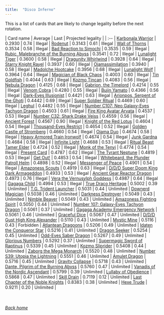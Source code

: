 ```yaml
---
title:  "Disco Inferno"
---
```


This is a list of cards that are likely to change legality before the next rotation.

| Card name | Average | Last | Projected legality |
| :-- |
[Karbonala Warrior](https://db.ygoprodeck.com/card/?search=Karbonala%20Warrior) | 0.2930 | 0.74 | Illegal |
[Rodenut](https://db.ygoprodeck.com/card/?search=Rodenut) | 0.3143 | 0.61 | Illegal |
[Wall of Thorns](https://db.ygoprodeck.com/card/?search=Wall%20of%20Thorns) | 0.3534 | 0.58 | Illegal |
[Bad Reaction to Simochi](https://db.ygoprodeck.com/card/?search=Bad%20Reaction%20to%20Simochi) | 0.3535 | 0.59 | Illegal |
[Rubic, Malebranche of the Burning Abyss](https://db.ygoprodeck.com/card/?search=Rubic,%20Malebranche%20of%20the%20Burning%20Abyss) | 0.3541 | 0.72 | Illegal |
[Lunalight Tiger](https://db.ygoprodeck.com/card/?search=Lunalight%20Tiger) | 0.3600 | 0.58 | Illegal |
[Dragunity Whirlwind](https://db.ygoprodeck.com/card/?search=Dragunity%20Whirlwind) | 0.3928 | 0.64 | Illegal |
[Starry Knight Rayel](https://db.ygoprodeck.com/card/?search=Starry%20Knight%20Rayel) | 0.3937 | 0.60 | Illegal |
[Ojamassimilation](https://db.ygoprodeck.com/card/?search=Ojamassimilation) | 0.3940 | 0.58 | Illegal |
[Madolche Hootcake](https://db.ygoprodeck.com/card/?search=Madolche%20Hootcake) | 0.3956 | 0.68 | Illegal |
[Lunalight Wolf](https://db.ygoprodeck.com/card/?search=Lunalight%20Wolf) | 0.3964 | 0.64 | Illegal |
[Magician of Black Chaos](https://db.ygoprodeck.com/card/?search=Magician%20of%20Black%20Chaos) | 0.4003 | 0.60 | Illegal |
[Tin Goldfish](https://db.ygoprodeck.com/card/?search=Tin%20Goldfish) | 0.4044 | 0.63 | Illegal |
[Kozmo Tincan](https://db.ygoprodeck.com/card/?search=Kozmo%20Tincan) | 0.4083 | 0.56 | Illegal |
[Nebula Dragon](https://db.ygoprodeck.com/card/?search=Nebula%20Dragon) | 0.4125 | 0.68 | Illegal |
[Gabrion, the Timelord](https://db.ygoprodeck.com/card/?search=Gabrion,%20the%20Timelord) | 0.4214 | 0.55 | Illegal |
[Venom Cobra](https://db.ygoprodeck.com/card/?search=Venom%20Cobra) | 0.4280 | 0.55 | Illegal |
[Bujin Yamato](https://db.ygoprodeck.com/card/?search=Bujin%20Yamato) | 0.4366 | 0.56 | Illegal |
[Dark-Eyes Illusionist](https://db.ygoprodeck.com/card/?search=Dark-Eyes%20Illusionist) | 0.4421 | 0.63 | Illegal |
[Arionpos, Serpent of the Ghoti](https://db.ygoprodeck.com/card/?search=Arionpos,%20Serpent%20of%20the%20Ghoti) | 0.4442 | 0.69 | Illegal |
[Super Soldier Ritual](https://db.ygoprodeck.com/card/?search=Super%20Soldier%20Ritual) | 0.4469 | 0.60 | Illegal |
[Leghul](https://db.ygoprodeck.com/card/?search=Leghul) | 0.4482 | 0.55 | Illegal |
[Number C107: Neo Galaxy-Eyes Tachyon Dragon](https://db.ygoprodeck.com/card/?search=Number%20C107:%20Neo%20Galaxy-Eyes%20Tachyon%20Dragon) | 0.4503 | 0.61 | Illegal |
[Fire King Avatar Arvata](https://db.ygoprodeck.com/card/?search=Fire%20King%20Avatar%20Arvata) | 0.4537 | 0.53 | Illegal |
[Number C32: Shark Drake Veiss](https://db.ygoprodeck.com/card/?search=Number%20C32:%20Shark%20Drake%20Veiss) | 0.4559 | 0.56 | Illegal |
[Ancient Forest](https://db.ygoprodeck.com/card/?search=Ancient%20Forest) | 0.4567 | 0.90 | Illegal |
[Knight of the Red Lotus](https://db.ygoprodeck.com/card/?search=Knight%20of%20the%20Red%20Lotus) | 0.4604 | 0.54 | Illegal |
[Thousand-Eyes Restrict](https://db.ygoprodeck.com/card/?search=Thousand-Eyes%20Restrict) | 0.4654 | 0.52 | Illegal |
[Golden Castle of Stromberg](https://db.ygoprodeck.com/card/?search=Golden%20Castle%20of%20Stromberg) | 0.4660 | 0.54 | Illegal |
[Ojama Duo](https://db.ygoprodeck.com/card/?search=Ojama%20Duo) | 0.4674 | 0.58 | Illegal |
[Heavy Armored Train Ironwolf](https://db.ygoprodeck.com/card/?search=Heavy%20Armored%20Train%20Ironwolf) | 0.4674 | 0.54 | Illegal |
[Junk Gardna](https://db.ygoprodeck.com/card/?search=Junk%20Gardna) | 0.4684 | 0.58 | Illegal |
[Infinite Light](https://db.ygoprodeck.com/card/?search=Infinite%20Light) | 0.4688 | 0.53 | Illegal |
[Ritual Beast Tamer Elder](https://db.ygoprodeck.com/card/?search=Ritual%20Beast%20Tamer%20Elder) | 0.4724 | 0.52 | Illegal |
[Monk of the Tenyi](https://db.ygoprodeck.com/card/?search=Monk%20of%20the%20Tenyi) | 0.4774 | 0.54 | Illegal |
[Present Card](https://db.ygoprodeck.com/card/?search=Present%20Card) | 0.4787 | 0.62 | Illegal |
[The Tyrant Neptune](https://db.ygoprodeck.com/card/?search=The%20Tyrant%20Neptune) | 0.4819 | 0.53 | Illegal |
[Get Out!](https://db.ygoprodeck.com/card/?search=Get%20Out!) | 0.4853 | 0.54 | Illegal |
[Whitebeard, the Plunder Patroll Helm](https://db.ygoprodeck.com/card/?search=Whitebeard,%20the%20Plunder%20Patroll%20Helm) | 0.4898 | 0.52 | Illegal |
[Messenger of Peace](https://db.ygoprodeck.com/card/?search=Messenger%20of%20Peace) | 0.4901 | 0.54 | Illegal |
[Amazoness Scouts](https://db.ygoprodeck.com/card/?search=Amazoness%20Scouts) | 0.4919 | 0.63 | Illegal |
[D/D/D Super Doom King Dark Armageddon](https://db.ygoprodeck.com/card/?search=D/D/D%20Super%20Doom%20King%20Dark%20Armageddon) | 0.4933 | 0.53 | Illegal |
[Ancient Gear Reactor Dragon](https://db.ygoprodeck.com/card/?search=Ancient%20Gear%20Reactor%20Dragon) | 0.4973 | 0.76 | Illegal |
[Vera the Vernusylph Goddess](https://db.ygoprodeck.com/card/?search=Vera%20the%20Vernusylph%20Goddess) | 0.4987 | 0.64 | Illegal |
[Gagaga Child](https://db.ygoprodeck.com/card/?search=Gagaga%20Child) | 0.4994 | 0.53 | Illegal |
[True Draco Heritage](https://db.ygoprodeck.com/card/?search=True%20Draco%20Heritage) | 0.5002 | 0.39 | Unlimited |
[T.G. Trident Launcher](https://db.ygoprodeck.com/card/?search=T.G.%20Trident%20Launcher) | 0.5031 | 0.44 | Unlimited |
[Downerd Magician](https://db.ygoprodeck.com/card/?search=Downerd%20Magician) | 0.5038 | 0.46 | Unlimited |
[Darkness Destroyer](https://db.ygoprodeck.com/card/?search=Darkness%20Destroyer) | 0.5049 | 0.43 | Unlimited |
[Nimble Beaver](https://db.ygoprodeck.com/card/?search=Nimble%20Beaver) | 0.5049 | 0.43 | Unlimited |
[Amazoness Fighting Spirit](https://db.ygoprodeck.com/card/?search=Amazoness%20Fighting%20Spirit) | 0.5050 | 0.44 | Unlimited |
[Number 107: Galaxy-Eyes Tachyon Dragon](https://db.ygoprodeck.com/card/?search=Number%20107:%20Galaxy-Eyes%20Tachyon%20Dragon) | 0.5061 | 0.37 | Unlimited |
[Gagaga Academy Emergency Network](https://db.ygoprodeck.com/card/?search=Gagaga%20Academy%20Emergency%20Network) | 0.5061 | 0.46 | Unlimited |
[Graceful Dice](https://db.ygoprodeck.com/card/?search=Graceful%20Dice) | 0.5067 | 0.47 | Unlimited |
[D/D/D Gust High King Alexander](https://db.ygoprodeck.com/card/?search=D/D/D%20Gust%20High%20King%20Alexander) | 0.5110 | 0.43 | Unlimited |
[Mystic Mine](https://db.ygoprodeck.com/card/?search=Mystic%20Mine) | 0.5116 | 0.43 | Forbidden |
[Atlantean Dragoons](https://db.ygoprodeck.com/card/?search=Atlantean%20Dragoons) | 0.5206 | 0.49 | Unlimited |
[Idaten the Conqueror Star](https://db.ygoprodeck.com/card/?search=Idaten%20the%20Conqueror%20Star) | 0.5216 | 0.41 | Unlimited |
[Dragon Seeker](https://db.ygoprodeck.com/card/?search=Dragon%20Seeker) | 0.5254 | 0.45 | Unlimited |
[Odd-Eyes Saber Dragon](https://db.ygoprodeck.com/card/?search=Odd-Eyes%20Saber%20Dragon) | 0.5267 | 0.49 | Unlimited |
[Glorious Numbers](https://db.ygoprodeck.com/card/?search=Glorious%20Numbers) | 0.5292 | 0.37 | Unlimited |
[Supermagic Sword of Raptinus](https://db.ygoprodeck.com/card/?search=Supermagic%20Sword%20of%20Raptinus) | 0.5339 | 0.45 | Unlimited |
[Kozmo Sliprider](https://db.ygoprodeck.com/card/?search=Kozmo%20Sliprider) | 0.5408 | 0.44 | Unlimited |
[Zaborg the Mega Monarch](https://db.ygoprodeck.com/card/?search=Zaborg%20the%20Mega%20Monarch) | 0.5520 | 0.48 | Unlimited |
[Number S39: Utopia the Lightning](https://db.ygoprodeck.com/card/?search=Number%20S39:%20Utopia%20the%20Lightning) | 0.5551 | 0.46 | Unlimited |
[Amulet Dragon](https://db.ygoprodeck.com/card/?search=Amulet%20Dragon) | 0.5716 | 0.45 | Unlimited |
[Gravity Collapse](https://db.ygoprodeck.com/card/?search=Gravity%20Collapse) | 0.5718 | 0.43 | Unlimited |
[Dante, Pilgrim of the Burning Abyss](https://db.ygoprodeck.com/card/?search=Dante,%20Pilgrim%20of%20the%20Burning%20Abyss) | 0.5760 | 0.47 | Unlimited |
[Vanadis of the Nordic Ascendant](https://db.ygoprodeck.com/card/?search=Vanadis%20of%20the%20Nordic%20Ascendant) | 0.5799 | 0.39 | Unlimited |
[Lullaby of Obedience](https://db.ygoprodeck.com/card/?search=Lullaby%20of%20Obedience) | 0.5868 | 0.47 | Unlimited |
[Skill Drain](https://db.ygoprodeck.com/card/?search=Skill%20Drain) | 0.7119 | 0.12 | Unlimited |
[Last Chapter of the Noble Knights](https://db.ygoprodeck.com/card/?search=Last%20Chapter%20of%20the%20Noble%20Knights) | 0.8383 | 0.38 | Unlimited |
[Hexe Trude](https://db.ygoprodeck.com/card/?search=Hexe%20Trude) | 0.9211 | 0.20 | Unlimited |

<br>

###### [Back home](index)